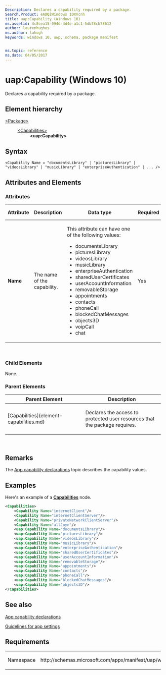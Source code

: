 ```yaml
---
Description: Declares a capability required by a package.
Search.Product: eADQiWindows 10XVcnh
title: uap:Capability (Windows 10)
ms.assetid: 4c8cea15-094d-4d4e-a1c1-5db78cb78612
author: laurenhughes
ms.author: lahugh
keywords: windows 10, uwp, schema, package manifest


ms.topic: reference
ms.date: 04/05/2017
---
```


# uap:Capability (Windows 10)


Declares a capability required by a package.

## Element hierarchy

<dl>
<dt><a href="element-package.md">&lt;Package&gt;</a></dt>
<dd>
<dl>
<dt><a href="element-capabilities.md">&lt;Capabilities&gt;</a></dt>
<dd><b>&lt;uap:Capability&gt;</b></dd>
</dl>
</dd>
</dl>

## Syntax

``` syntax
<Capability Name = "documentsLibrary" | "picturesLibrary" | "videosLibrary" | "musicLibrary" | "enterpriseAuthentication" | ... />
```

## Attributes and Elements


### Attributes

<table>
<colgroup>
<col width="20%" />
<col width="20%" />
<col width="20%" />
<col width="20%" />
<col width="20%" />
</colgroup>
<thead>
<tr class="header">
<th>Attribute</th>
<th>Description</th>
<th>Data type</th>
<th>Required</th>
<th>Default value</th>
</tr>
</thead>
<tbody>
<tr class="odd">
<td><strong>Name</strong></td>
<td><p>The name of the capability.</p></td>
<td><p>This attribute can have one of the following values:</p>
<ul>
<li>documentsLibrary</li>
<li>picturesLibrary</li>
<li>videosLibrary</li>
<li>musicLibrary</li>
<li>enterpriseAuthentication</li>
<li>sharedUserCertificates</li>
<li>userAccountInformation</li>
<li>removableStorage</li>
<li>appointments</li>
<li>contacts</li>
<li>phoneCall</li>
<li>blockedChatMessages</li>
<li>objects3D</li>
<li>voipCall</li>
<li>chat</li>
</ul></td>
<td>Yes</td>
<td></td>
</tr>
</tbody>
</table>

 

### Child Elements

None.

### Parent Elements

<table>
<colgroup>
<col width="50%" />
<col width="50%" />
</colgroup>
<thead>
<tr class="header">
<th>Parent Element</th>
<th>Description</th>
</tr>
</thead>
<tbody>
<tr class="odd">
<td>[Capabilities](element-capabilities.md)</td>
<td><p>Declares the access to protected user resources that the package requires.</p></td>
</tr>
</tbody>
</table>

 

## Remarks

The [App capability declarations](https://msdn.microsoft.com/library/windows/apps/hh464936) topic describes the capability values.

## Examples

Here's an example of a [**Capabilities**](element-capabilities.md) node.

```XML
<Capabilities>
    <Capability Name="internetClient"/>
    <Capability Name="internetClientServer"/>
    <Capability Name="privateNetworkClientServer"/>
    <Capability Name="allJoyn"/>
    <uap:Capability Name="documentsLibrary"/>
    <uap:Capability Name="picturesLibrary"/>
    <uap:Capability Name="videosLibrary"/>
    <uap:Capability Name="musicLibrary"/>
    <uap:Capability Name="enterpriseAuthentication"/>
    <uap:Capability Name="sharedUserCertificates"/>
    <uap:Capability Name="userAccountInformation"/>
    <uap:Capability Name="removableStorage"/>
    <uap:Capability Name="appointments"/>
    <uap:Capability Name="contacts"/>
    <uap:Capability Name="phoneCall"/>
    <uap:Capability Name="blockedChatMessages"/>
    <uap:Capability Name="objects3D"/>
</Capabilities>
```

## See also


[App capability declarations](https://msdn.microsoft.com/library/windows/apps/hh464936)

[Guidelines for app settings](https://msdn.microsoft.com/library/windows/apps/hh770544)

## Requirements

<table>
<colgroup>
<col width="50%" />
<col width="50%" />
</colgroup>
<tbody>
<tr class="odd">
<td><p>Namespace</p></td>
<td><p>http://schemas.microsoft.com/appx/manifest/uap/windows10</p></td>
</tr>
</tbody>
</table>

 

 



